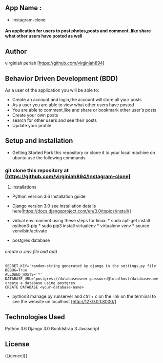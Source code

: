 ## App Name : 
- Instagram-clone

#### An application for users to post photos,posts and comment ,like share what other users have posted as well 

## Author
virginiah periah [https://github.com/virginiah894]

## Behavior Driven Development (BDD)
As a user of the application you will be able to:
- Create an account and login,the account will store  all your posts
- As a user you are able to view what other users have posted
- You are able to comment,like and share or bookmark other user`s posts
- Create your own posts
- search for other users and see their posts
- Update your profile 

## Setup and installation
* Getting Started
Fork this repository or clone it to your local machine on ubuntu use the following commands

### git clone this repository at [https://github.com/virginiah894/Instagram-clone]
1. Installations
- Python version 3.6 Installation guide
- Django version 3.0 see installation details here[https://docs.djangoproject.com/en/3.0/topics/install/]
- virtual environment using these steps for linux:
      * sudo apt-get install python3-pip
      * sudo pip3 install virtualenv 
      * virtualenv venv
      * source venv/bin/activate
   

- postgres database

###### create a .env file and add
    SECRET_KEY='random-string generated by django in the settings.py file'
    DEBUG=True
    ALLOWED_HOSTS='*'
    DATABASE_URL='postgres://databaseowner:password@localhost/databasename'
    create a database using postgres
    CREATE DATABASE <your-database-name>


- python3 manage.py runserver and  ctrl + c on the link on the terminal to see the website on localhost [http://127.0.0.1:8000/]

## Technologies Used
Python 3.6
Django 3.0
Bootdstrap 3
Javascript 

## License
(Licence)[]

